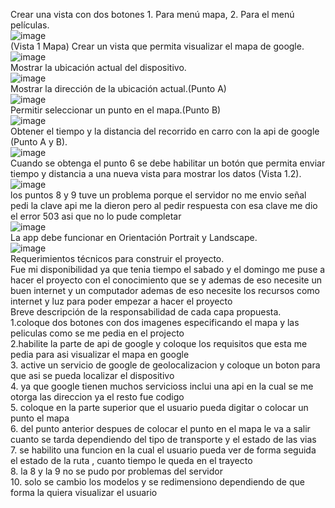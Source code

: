 Crear una vista con dos botones 1. Para menú mapa, 2. Para el menú películas.     
![image](https://user-images.githubusercontent.com/85710968/122694536-44722c00-d203-11eb-89c1-632b278aaa4d.png)     
(Vista 1 Mapa) Crear un vista que permita visualizar el mapa de google.      
![image](https://user-images.githubusercontent.com/85710968/122694608-8ac78b00-d203-11eb-94a4-fb7413f05fce.png)     
Mostrar la ubicación actual del dispositivo.      
![image](https://user-images.githubusercontent.com/85710968/122694619-9915a700-d203-11eb-951f-f7b0aa8529ee.png)       
Mostrar la dirección de la ubicación actual.(Punto A)      
![image](https://user-images.githubusercontent.com/85710968/122694670-be0a1a00-d203-11eb-896c-40f3c147abfc.png)      
Permitir seleccionar un punto en el mapa.(Punto B)      
![image](https://user-images.githubusercontent.com/85710968/122694732-f90c4d80-d203-11eb-8b42-36a007bfb5db.png)          
Obtener el tiempo y la distancia del recorrido en carro con la api de google (Punto A y B).                   
![image](https://user-images.githubusercontent.com/85710968/122694763-0de8e100-d204-11eb-9c9f-e98b2bcc39df.png)             
Cuando se obtenga el punto 6 se debe habilitar un botón que permita enviar tiempo y distancia a una nueva vista para mostrar los datos (Vista 1.2).            
![image](https://user-images.githubusercontent.com/85710968/122694808-38d33500-d204-11eb-9a6a-21673ff1a6cd.png)                
los puntos 8 y 9 tuve un problema porque el servidor no me envio señal pedi la clave api me la dieron pero al pedir respuesta con esa clave me dio el error 503 asi que no lo pude completar                  
![image](https://user-images.githubusercontent.com/85710968/122694916-8fd90a00-d204-11eb-83f6-69d713f92c27.png)                 
La app debe funcionar en Orientación Portrait y Landscape.               
![image](https://user-images.githubusercontent.com/85710968/122695070-01b15380-d205-11eb-8d8b-7b8d72fe2f88.png)                
Requerimientos técnicos para construir el proyecto.                    
Fue mi disponibilidad ya que tenia tiempo el sabado y el domingo me puse a hacer el proyecto con el conocimiento que se y ademas de eso necesite un buen internet y un computador
ademas de eso necesite los recursos como internet y luz para poder empezar a hacer el proyecto     
Breve descripción de la responsabilidad de cada capa propuesta.    
1.coloque dos botones con dos imagenes especificando el mapa y las peliculas como se me pedia en el projecto     
2.habilite la parte de api de google y coloque los requisitos que esta me pedia para asi visualizar el mapa en google     
3. active un servicio de google de geolocalizacion y coloque un boton para que asi se pueda localizar el dispositivo      
4. ya que google tienen muchos servicioss inclui una api en la cual se me otorga las direccion ya el resto fue codigo      
5. coloque en la parte superior que el usuario pueda digitar o colocar un punto el mapa      
6. del punto anterior despues de colocar el punto en el mapa le va a salir cuanto se tarda dependiendo del tipo de transporte y el estado de las vias     
7. se habilito una funcion en la cual el usuario pueda ver de forma seguida el estado de la ruta , cuanto tiempo le queda en el trayecto      
8. la 8 y la 9 no se pudo por problemas del servidor      
10. solo se cambio los modelos y se redimensiono dependiendo de que forma la quiera visualizar el usuario       
